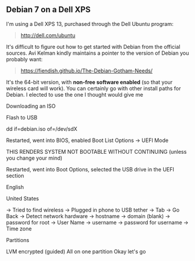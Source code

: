 ## Debian 7 on a Dell XPS

I'm using a Dell XPS 13, purchased through the Dell Ubuntu program:

> http://dell.com/ubuntu

It's difficult to figure out how to get started with Debian from the official sources. Avi Kelman kindly maintains a pointer to the version of Debian you probably want:

> https://fiendish.github.io/The-Debian-Gotham-Needs/

It's the 64-bit version, with **non-free software enabled** (so that your wireless card will work). You can certainly go with other install paths for Debian. I elected to use the one I thought would give me

Downloading an ISO

Flash to USB

dd if=debian.iso of=/dev/sdX

Restarted, went into BIOS, enabled Boot List Options -> UEFI Mode

  THIS RENDERS SYSTEM NOT BOOTABLE WITHOUT CONTINUING (unless you change your mind)

Restarted, went into Boot Options, selected the USB drive in the UEFI section

English

United States

-> Tried to find wireless
-> Plugged in phone to USB tether
-> Tab -> Go Back
-> Detect network hardware
-> hostname
-> domain (blank)
-> password for root
-> User Name
-> username
-> password for username
-> Time zone

Partitions

LVM encrypted (guided)
All on one partition
Okay let's go

